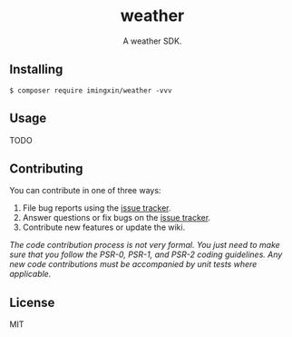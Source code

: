 <h1 align="center"> weather </h1>

<p align="center"> A weather SDK.</p>


## Installing

```shell
$ composer require imingxin/weather -vvv
```

## Usage

TODO

## Contributing

You can contribute in one of three ways:

1. File bug reports using the [issue tracker](https://github.com/imingxin/weather/issues).
2. Answer questions or fix bugs on the [issue tracker](https://github.com/imingxin/weather/issues).
3. Contribute new features or update the wiki.

_The code contribution process is not very formal. You just need to make sure that you follow the PSR-0, PSR-1, and PSR-2 coding guidelines. Any new code contributions must be accompanied by unit tests where applicable._

## License

MIT